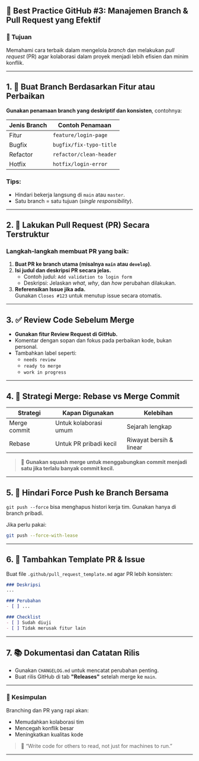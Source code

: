 ## 📘 Best Practice GitHub #3: Manajemen Branch & Pull Request yang Efektif

### 🎯 Tujuan
Memahami cara terbaik dalam mengelola *branch* dan melakukan *pull request* (PR) agar kolaborasi dalam proyek menjadi lebih efisien dan minim konflik.

---

## 1. 🌿 Buat Branch Berdasarkan Fitur atau Perbaikan

**Gunakan penamaan branch yang deskriptif dan konsisten**, contohnya:

| Jenis Branch | Contoh Penamaan         |
|--------------|--------------------------|
| Fitur        | `feature/login-page`     |
| Bugfix       | `bugfix/fix-typo-title`  |
| Refactor     | `refactor/clean-header`  |
| Hotfix       | `hotfix/login-error`     |

### Tips:
- Hindari bekerja langsung di `main` atau `master`.
- Satu branch = satu tujuan (*single responsibility*).

---

## 2. 🔄 Lakukan Pull Request (PR) Secara Terstruktur

### Langkah-langkah membuat PR yang baik:
1. **Buat PR ke branch utama (misalnya `main` atau `develop`)**.
2. **Isi judul dan deskripsi PR secara jelas.**
   - Contoh judul: `Add validation to login form`
   - Deskripsi: Jelaskan _what_, _why_, dan _how_ perubahan dilakukan.
3. **Referensikan Issue jika ada.**  
   Gunakan `Closes #123` untuk menutup issue secara otomatis.

---

## 3. ✅ Review Code Sebelum Merge

- **Gunakan fitur Review Request di GitHub.**
- Komentar dengan sopan dan fokus pada perbaikan kode, bukan personal.
- Tambahkan label seperti:
  - `needs review`
  - `ready to merge`
  - `work in progress`

---

## 4. 🔀 Strategi Merge: Rebase vs Merge Commit

| Strategi     | Kapan Digunakan         | Kelebihan                    |
|--------------|--------------------------|------------------------------|
| Merge commit | Untuk kolaborasi umum    | Sejarah lengkap              |
| Rebase       | Untuk PR pribadi kecil   | Riwayat bersih & linear      |

> 🎯 **Gunakan squash merge untuk menggabungkan commit menjadi satu jika terlalu banyak commit kecil.**

---

## 5. 🚨 Hindari Force Push ke Branch Bersama

`git push --force` bisa menghapus histori kerja tim. Gunakan hanya di branch pribadi.

Jika perlu pakai:
```bash
git push --force-with-lease
```

---

## 6. 📌 Tambahkan Template PR & Issue

Buat file `.github/pull_request_template.md` agar PR lebih konsisten:

```md
### Deskripsi
...

### Perubahan
- [ ] ...

### Checklist
- [ ] Sudah diuji
- [ ] Tidak merusak fitur lain
```

---


## 7. 📚 Dokumentasi dan Catatan Rilis

- Gunakan `CHANGELOG.md` untuk mencatat perubahan penting.
- Buat rilis GitHub di tab **"Releases"** setelah merge ke `main`.

---

### 🧠 Kesimpulan

Branching dan PR yang rapi akan:
- Memudahkan kolaborasi tim
- Mencegah konflik besar
- Meningkatkan kualitas kode

> 🔁 “Write code for others to read, not just for machines to run.”

---
